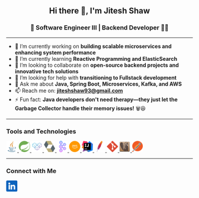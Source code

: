 <h2 align="center">Hi there 👋️, I'm Jitesh Shaw</h2>

<h3 align="center">🚀 Software Engineer III | Backend Developer 👨‍💻</h3>

---

- 🔭 I’m currently working on **building scalable microservices and enhancing system performance**
- 🌱 I’m currently learning **Reactive Programming and ElasticSearch**
- 👯 I’m looking to collaborate on **open-source backend projects and innovative tech solutions**
- 🤔 I’m looking for help with **transitioning to Fullstack development**
- 💬 Ask me about **Java, Spring Boot, Microservices, Kafka, and AWS**
- 📫 Reach me on: **jiteshshaw93@gmail.com**
- ⚡ Fun fact: **Java developers don't need therapy—they just let the Garbage Collector handle their memory
  issues!** 🗑️😆

---

<h3>Tools and Technologies</h3>

<a href="https://www.java.com" target="_blank" rel="noreferrer"> 
  <img src="/resources/java.png" alt="java" width="30" height="30"/> 
</a> 
<a href="https://spring.io/" target="_blank" rel="noreferrer"> 
  <img src="/resources/spring.svg" alt="spring" width="30" height="30"/> 
</a> 
<a href="https://microservices.io/" target="_blank" rel="noreferrer"> 
  <img src="/resources/microservices.png" alt="microservices" width="30" height="30"/> 
</a> 
<a href="https://hibernate.org/" target="_blank" rel="noreferrer"> 
  <img src="/resources/hibernate.svg" alt="hibernate" width="30" height="30"/> 
</a> 
<a href="https://kafka.apache.org/" target="_blank" rel="noreferrer"> 
  <img src="/resources/kafka.svg" alt="kafka" width="30" height="30"/> 
</a>
<a href="https://aws.amazon.com/" target="_blank" rel="noreferrer"> 
  <img src="/resources/aws.svg" alt="aws" width="30" height="30"/> 
</a>
<a href="https://www.jetbrains.com/idea/" target="_blank" rel="noreferrer"> 
  <img src="/resources/intellij-idea.svg" alt="aws" width="30" height="30"/> 
</a>
<a href="https://maven.apache.org/" target="_blank" rel="noreferrer"> 
  <img src="/resources/maven.svg" alt="aws" width="30" height="30"/> 
</a>
<a href="https://git-scm.com/" target="_blank" rel="noreferrer"> 
  <img src="/resources/git.svg" alt="aws" width="30" height="30"/> 
</a>
<a href="https://dbeaver.io/" target="_blank" rel="noreferrer"> 
  <img src="/resources/dbeaver.svg" alt="aws" width="30" height="30"/> 
</a>
<a href="https://www.postman.com/" target="_blank" rel="noreferrer"> 
  <img src="/resources/postman.svg" alt="aws" width="30" height="30"/> 
</a>

---

<h3>Connect with Me</h3>

<a align="center" href="https://linkedin.com/in/jiteshshaw/" target="blank">
  <img align="center" src="/resources/linkedin.png" alt="in/jiteshshaw/" height="30" width="30" />
</a>
